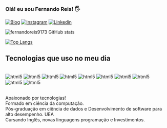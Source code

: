 ### Olá! eu sou Fernando Reis! 🖐️

[![Blog](https://img.shields.io/website-up-down-green-red/http/monip.org.svg)](https://fernandomyblog.netlify.app/)
[![Instagram](https://img.shields.io/badge/Instagram-E4405F?style=for-the-badge&logo=instagram&logoColor=white)](https://www.instagram.com/_fernandoreiss/)
[![Linkedin](https://img.shields.io/badge/LinkedIn-0077B5?style=for-the-badge&logo=linkedin&logoColor=white)](https://www.linkedin.com/in/fernando-reis-79b643144/)

![fernandoreis9173 GitHub stats](https://github-readme-stats.vercel.app/api?username=fernandoreis9173&show_icons=true&theme=dracula)

[![Top Langs](https://github-readme-stats.vercel.app/api/top-langs/?username=fernandoreis9173)](https://github.com/fernandoreis9173)

## Tecnologias que uso no meu dia 

<div style="display: inline_block"></br>
    <img align="center" alt="html5" src="https://img.shields.io/badge/PHP-777BB4?style=for-the-badge&logo=php&logoColor=white">
    <img align="center" alt="html5" src="https://img.shields.io/badge/HTML5-E34F26?style=for-the-badge&logo=html5&logoColor=white">
    <img align="center" alt="html5" src="https://img.shields.io/badge/CSS3-1572B6?style=for-the-badge&logo=css3&logoColor=white">
    <img align="center" alt="html5" src="https://img.shields.io/badge/JavaScript-F7DF1E?style=for-the-badge&logo=javascript&logoColor=black">
    <img align="center" alt="html5" src="https://img.shields.io/badge/TypeScript-007ACC?style=for-the-badge&logo=typescript&logoColor=white">
    <img align="center" alt="html5" src="https://img.shields.io/badge/Node.js-43853D?style=for-the-badge&logo=node.js&logoColor=white">
    <img align="center" alt="html5" src="https://img.shields.io/badge/React-20232A?style=for-the-badge&logo=react&logoColor=61DAFB">
    <img align="center" alt="html5" src="https://img.shields.io/badge/Angular-DD0031?style=for-the-badge&logo=angular&logoColor=white">
    <img align="center" alt="html5" src="https://img.shields.io/badge/PostgreSQL-316192?style=for-the-badge&logo=postgresql&logoColor=white">
    <img align="center" alt="html5" src="https://img.shields.io/badge/.NET-5C2D91?style=for-the-badge&logo=.net&logoColor=white">
</div></br>

Apaixonado por tecnologias! </br>
Formado em ciência da computação.</br>
Pós-graduação em ciência de dados e Desenvolvimento de software para alto desempenho. UEA </br>
Cursando Inglês, novas linguagens programação e Investimentos.
